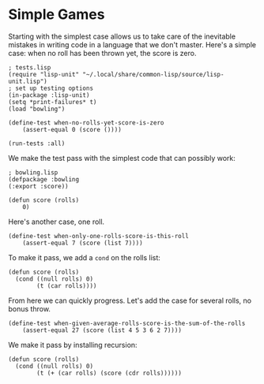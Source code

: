 # Simple Games

Starting with the simplest case allows us to take care of the inevitable mistakes in writing code in a language that we don't master.
Here's a simple case: when no roll has been thrown yet, the score is zero.
```
; tests.lisp
(require "lisp-unit" "~/.local/share/common-lisp/source/lisp-unit.lisp")
; set up testing options
(in-package :lisp-unit)
(setq *print-failures* t)
(load "bowling")

(define-test when-no-rolls-yet-score-is-zero
    (assert-equal 0 (score ())))

(run-tests :all)
```
We make the test pass with the simplest code that can possibly work:
```
; bowling.lisp
(defpackage :bowling
(:export :score))

(defun score (rolls)
    0)
```
Here's another case, one roll.
```
(define-test when-only-one-rolls-score-is-this-roll
    (assert-equal 7 (score (list 7))))
```
To make it pass, we add a `cond` on the rolls list:
```
(defun score (rolls)
  (cond ((null rolls) 0)
        (t (car rolls))))
```
From here we can quickly progress. Let's add the case for several rolls, no bonus throw.
```
(define-test when-given-average-rolls-score-is-the-sum-of-the-rolls
    (assert-equal 27 (score (list 4 5 3 6 2 7))))
```
We make it pass by installing recursion:
```
(defun score (rolls)
  (cond ((null rolls) 0)
        (t (+ (car rolls) (score (cdr rolls))))))
```
